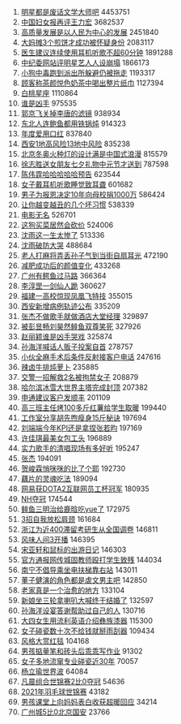 1. [明星都是废话文学大师吧](https://s.weibo.com//weibo?q=%23%E6%98%8E%E6%98%9F%E9%83%BD%E6%98%AF%E5%BA%9F%E8%AF%9D%E6%96%87%E5%AD%A6%E5%A4%A7%E5%B8%88%E5%90%A7%23&Refer=top) 4453751
2. [中国妇女报再评王力宏](https://s.weibo.com//weibo?q=%23%E4%B8%AD%E5%9B%BD%E5%A6%87%E5%A5%B3%E6%8A%A5%E5%86%8D%E8%AF%84%E7%8E%8B%E5%8A%9B%E5%AE%8F%23&Refer=top) 3682537
3. [高质量发展是以人民为中心的发展](https://s.weibo.com//weibo?q=%23%E9%AB%98%E8%B4%A8%E9%87%8F%E5%8F%91%E5%B1%95%E6%98%AF%E4%BB%A5%E4%BA%BA%E6%B0%91%E4%B8%BA%E4%B8%AD%E5%BF%83%E7%9A%84%E5%8F%91%E5%B1%95%23&Refer=top) 2451840
4. [大妈摊3个煎饼才成功被怀疑身份](https://s.weibo.com//weibo?q=%23%E5%A4%A7%E5%A6%88%E6%91%8A3%E4%B8%AA%E7%85%8E%E9%A5%BC%E6%89%8D%E6%88%90%E5%8A%9F%E8%A2%AB%E6%80%80%E7%96%91%E8%BA%AB%E4%BB%BD%23&Refer=top) 2083117
5. [医生建议连续使用耳机听歌不超60分钟](https://s.weibo.com//weibo?q=%23%E5%8C%BB%E7%94%9F%E5%BB%BA%E8%AE%AE%E8%BF%9E%E7%BB%AD%E4%BD%BF%E7%94%A8%E8%80%B3%E6%9C%BA%E5%90%AC%E6%AD%8C%E4%B8%8D%E8%B6%8560%E5%88%86%E9%92%9F%23&Refer=top) 1891288
6. [中纪委网站评明星艺人人设崩塌](https://s.weibo.com//weibo?q=%23%E4%B8%AD%E7%BA%AA%E5%A7%94%E7%BD%91%E7%AB%99%E8%AF%84%E6%98%8E%E6%98%9F%E8%89%BA%E4%BA%BA%E4%BA%BA%E8%AE%BE%E5%B4%A9%E5%A1%8C%23&Refer=top) 1866173
7. [小狗中毒跑到派出所躲避仍被拖走](https://s.weibo.com//weibo?q=%23%E5%B0%8F%E7%8B%97%E4%B8%AD%E6%AF%92%E8%B7%91%E5%88%B0%E6%B4%BE%E5%87%BA%E6%89%80%E8%BA%B2%E9%81%BF%E4%BB%8D%E8%A2%AB%E6%8B%96%E8%B5%B0%23&Refer=top) 1193317
8. [顾客称茶颜悦色奶茶中喝出整片纸巾](https://s.weibo.com//weibo?q=%23%E9%A1%BE%E5%AE%A2%E7%A7%B0%E8%8C%B6%E9%A2%9C%E6%82%A6%E8%89%B2%E5%A5%B6%E8%8C%B6%E4%B8%AD%E5%96%9D%E5%87%BA%E6%95%B4%E7%89%87%E7%BA%B8%E5%B7%BE%23&Refer=top) 1127394
9. [白桃星座](https://s.weibo.com//weibo?q=%23%E7%99%BD%E6%A1%83%E6%98%9F%E5%BA%A7%23&Refer=top) 1110864
10. [谁是凶手](https://s.weibo.com//weibo?q=%E8%B0%81%E6%98%AF%E5%87%B6%E6%89%8B&Refer=top) 975535
11. [郭京飞关掉李唐的滤镜](https://s.weibo.com//weibo?q=%23%E9%83%AD%E4%BA%AC%E9%A3%9E%E5%85%B3%E6%8E%89%E6%9D%8E%E5%94%90%E7%9A%84%E6%BB%A4%E9%95%9C%23&Refer=top) 938934
12. [东北人连鲍鱼都用铁锅炖](https://s.weibo.com//weibo?q=%23%E4%B8%9C%E5%8C%97%E4%BA%BA%E8%BF%9E%E9%B2%8D%E9%B1%BC%E9%83%BD%E7%94%A8%E9%93%81%E9%94%85%E7%82%96%23&Refer=top) 914323
13. [年度爱用口红](https://s.weibo.com//weibo?q=%E5%B9%B4%E5%BA%A6%E7%88%B1%E7%94%A8%E5%8F%A3%E7%BA%A2&Refer=top) 837840
14. [西安1地高风险13地中风险](https://s.weibo.com//weibo?q=%23%E8%A5%BF%E5%AE%891%E5%9C%B0%E9%AB%98%E9%A3%8E%E9%99%A913%E5%9C%B0%E4%B8%AD%E9%A3%8E%E9%99%A9%23&Refer=top) 835238
15. [北京冬奥火种灯的设计满是中国式浪漫](https://s.weibo.com//weibo?q=%23%E5%8C%97%E4%BA%AC%E5%86%AC%E5%A5%A5%E7%81%AB%E7%A7%8D%E7%81%AF%E7%9A%84%E8%AE%BE%E8%AE%A1%E6%BB%A1%E6%98%AF%E4%B8%AD%E5%9B%BD%E5%BC%8F%E6%B5%AA%E6%BC%AB%23&Refer=top) 815579
16. [徐志胜送女朋友七夕礼物中元节才送到](https://s.weibo.com//weibo?q=%23%E5%BE%90%E5%BF%97%E8%83%9C%E9%80%81%E5%A5%B3%E6%9C%8B%E5%8F%8B%E4%B8%83%E5%A4%95%E7%A4%BC%E7%89%A9%E4%B8%AD%E5%85%83%E8%8A%82%E6%89%8D%E9%80%81%E5%88%B0%23&Refer=top) 787598
17. [陈伟霆哈哈哈哈哈预告](https://s.weibo.com//weibo?q=%23%E9%99%88%E4%BC%9F%E9%9C%86%E5%93%88%E5%93%88%E5%93%88%E5%93%88%E5%93%88%E9%A2%84%E5%91%8A%23&Refer=top) 623544
18. [女子戴耳机听歌睡觉致耳聋](https://s.weibo.com//weibo?q=%23%E5%A5%B3%E5%AD%90%E6%88%B4%E8%80%B3%E6%9C%BA%E5%90%AC%E6%AD%8C%E7%9D%A1%E8%A7%89%E8%87%B4%E8%80%B3%E8%81%8B%23&Refer=top) 601682
19. [男子为报恩决定10年向母校捐1000万](https://s.weibo.com//weibo?q=%23%E7%94%B7%E5%AD%90%E4%B8%BA%E6%8A%A5%E6%81%A9%E5%86%B3%E5%AE%9A10%E5%B9%B4%E5%90%91%E6%AF%8D%E6%A0%A1%E6%8D%901000%E4%B8%87%23&Refer=top) 586424
20. [让你越变越丑的几个坏习惯](https://s.weibo.com//weibo?q=%E8%AE%A9%E4%BD%A0%E8%B6%8A%E5%8F%98%E8%B6%8A%E4%B8%91%E7%9A%84%E5%87%A0%E4%B8%AA%E5%9D%8F%E4%B9%A0%E6%83%AF&Refer=top) 538339
21. [电影无名](https://s.weibo.com//weibo?q=%23%E7%94%B5%E5%BD%B1%E6%97%A0%E5%90%8D%23&Refer=top) 526701
22. [这狗买菜居然会砍价](https://s.weibo.com//weibo?q=%23%E8%BF%99%E7%8B%97%E4%B9%B0%E8%8F%9C%E5%B1%85%E7%84%B6%E4%BC%9A%E7%A0%8D%E4%BB%B7%23&Refer=top) 524006
23. [沈雨这一生太惨了](https://s.weibo.com//weibo?q=%23%E6%B2%88%E9%9B%A8%E8%BF%99%E4%B8%80%E7%94%9F%E5%A4%AA%E6%83%A8%E4%BA%86%23&Refer=top) 513336
24. [沈雨破防大哭](https://s.weibo.com//weibo?q=%23%E6%B2%88%E9%9B%A8%E7%A0%B4%E9%98%B2%E5%A4%A7%E5%93%AD%23&Refer=top) 488684
25. [老人打麻将弄丢孙子气到当街自扇耳光](https://s.weibo.com//weibo?q=%23%E8%80%81%E4%BA%BA%E6%89%93%E9%BA%BB%E5%B0%86%E5%BC%84%E4%B8%A2%E5%AD%99%E5%AD%90%E6%B0%94%E5%88%B0%E5%BD%93%E8%A1%97%E8%87%AA%E6%89%87%E8%80%B3%E5%85%89%23&Refer=top) 472190
26. [减肥成功后的颜值变化](https://s.weibo.com//weibo?q=%23%E5%87%8F%E8%82%A5%E6%88%90%E5%8A%9F%E5%90%8E%E7%9A%84%E9%A2%9C%E5%80%BC%E5%8F%98%E5%8C%96%23&Refer=top) 433268
27. [广州有鳄鱼过马路](https://s.weibo.com//weibo?q=%23%E5%B9%BF%E5%B7%9E%E6%9C%89%E9%B3%84%E9%B1%BC%E8%BF%87%E9%A9%AC%E8%B7%AF%23&Refer=top) 366364
28. [李淳罡一剑仙人跪](https://s.weibo.com//weibo?q=%23%E6%9D%8E%E6%B7%B3%E7%BD%A1%E4%B8%80%E5%89%91%E4%BB%99%E4%BA%BA%E8%B7%AA%23&Refer=top) 360627
29. [福建一高校惊现凤凰飞特技](https://s.weibo.com//weibo?q=%23%E7%A6%8F%E5%BB%BA%E4%B8%80%E9%AB%98%E6%A0%A1%E6%83%8A%E7%8E%B0%E5%87%A4%E5%87%B0%E9%A3%9E%E7%89%B9%E6%8A%80%23&Refer=top) 355015
30. [西安新增病例轨迹公布](https://s.weibo.com//weibo?q=%E8%A5%BF%E5%AE%89%E6%96%B0%E5%A2%9E%E7%97%85%E4%BE%8B%E8%BD%A8%E8%BF%B9%E5%85%AC%E5%B8%83&Refer=top) 335209
31. [张杰不做歌手就做酒店大堂经理](https://s.weibo.com//weibo?q=%23%E5%BC%A0%E6%9D%B0%E4%B8%8D%E5%81%9A%E6%AD%8C%E6%89%8B%E5%B0%B1%E5%81%9A%E9%85%92%E5%BA%97%E5%A4%A7%E5%A0%82%E7%BB%8F%E7%90%86%23&Refer=top) 329897
32. [被彭昱畅刘昊然鲱鱼双尊笑死](https://s.weibo.com//weibo?q=%23%E8%A2%AB%E5%BD%AD%E6%98%B1%E7%95%85%E5%88%98%E6%98%8A%E7%84%B6%E9%B2%B1%E9%B1%BC%E5%8F%8C%E5%B0%8A%E7%AC%91%E6%AD%BB%23&Refer=top) 327926
33. [赵丽颖谁是凶手哭戏](https://s.weibo.com//weibo?q=%23%E8%B5%B5%E4%B8%BD%E9%A2%96%E8%B0%81%E6%98%AF%E5%87%B6%E6%89%8B%E5%93%AD%E6%88%8F%23&Refer=top) 325874
34. [孙海洋喊话人贩子投案自首](https://s.weibo.com//weibo?q=%23%E5%AD%99%E6%B5%B7%E6%B4%8B%E5%96%8A%E8%AF%9D%E4%BA%BA%E8%B4%A9%E5%AD%90%E6%8A%95%E6%A1%88%E8%87%AA%E9%A6%96%23&Refer=top) 278757
35. [小伙全麻手术后条件反射接客户电话](https://s.weibo.com//weibo?q=%23%E5%B0%8F%E4%BC%99%E5%85%A8%E9%BA%BB%E6%89%8B%E6%9C%AF%E5%90%8E%E6%9D%A1%E4%BB%B6%E5%8F%8D%E5%B0%84%E6%8E%A5%E5%AE%A2%E6%88%B7%E7%94%B5%E8%AF%9D%23&Refer=top) 247616
36. [辣卤牛排炖萝卜](https://s.weibo.com//weibo?q=%E8%BE%A3%E5%8D%A4%E7%89%9B%E6%8E%92%E7%82%96%E8%90%9D%E5%8D%9C&Refer=top) 235885
37. [交警一招解救2名被拘禁女子](https://s.weibo.com//weibo?q=%23%E4%BA%A4%E8%AD%A6%E4%B8%80%E6%8B%9B%E8%A7%A3%E6%95%912%E5%90%8D%E8%A2%AB%E6%8B%98%E7%A6%81%E5%A5%B3%E5%AD%90%23&Refer=top) 208879
38. [哈尔滨冰雪大世界主塔完成封顶](https://s.weibo.com//weibo?q=%23%E5%93%88%E5%B0%94%E6%BB%A8%E5%86%B0%E9%9B%AA%E5%A4%A7%E4%B8%96%E7%95%8C%E4%B8%BB%E5%A1%94%E5%AE%8C%E6%88%90%E5%B0%81%E9%A1%B6%23&Refer=top) 207382
39. [申通建议客户发顺丰](https://s.weibo.com//weibo?q=%23%E7%94%B3%E9%80%9A%E5%BB%BA%E8%AE%AE%E5%AE%A2%E6%88%B7%E5%8F%91%E9%A1%BA%E4%B8%B0%23&Refer=top) 201109
40. [高三班主任烤100多斤红薯给学生取暖](https://s.weibo.com//weibo?q=%23%E9%AB%98%E4%B8%89%E7%8F%AD%E4%B8%BB%E4%BB%BB%E7%83%A4100%E5%A4%9A%E6%96%A4%E7%BA%A2%E8%96%AF%E7%BB%99%E5%AD%A6%E7%94%9F%E5%8F%96%E6%9A%96%23&Refer=top) 199440
41. [工作室分享胡先煦瘦身15斤秘诀](https://s.weibo.com//weibo?q=%23%E5%B7%A5%E4%BD%9C%E5%AE%A4%E5%88%86%E4%BA%AB%E8%83%A1%E5%85%88%E7%85%A6%E7%98%A6%E8%BA%AB15%E6%96%A4%E7%A7%98%E8%AF%80%23&Refer=top) 197694
42. [刘端端今年KPI还是拿捏张若昀](https://s.weibo.com//weibo?q=%23%E5%88%98%E7%AB%AF%E7%AB%AF%E4%BB%8A%E5%B9%B4KPI%E8%BF%98%E6%98%AF%E6%8B%BF%E6%8D%8F%E5%BC%A0%E8%8B%A5%E6%98%80%23&Refer=top) 197169
43. [许佳琪最美女包工头](https://s.weibo.com//weibo?q=%23%E8%AE%B8%E4%BD%B3%E7%90%AA%E6%9C%80%E7%BE%8E%E5%A5%B3%E5%8C%85%E5%B7%A5%E5%A4%B4%23&Refer=top) 196889
44. [实力歌手的清唱现场有多好听](https://s.weibo.com//weibo?q=%23%E5%AE%9E%E5%8A%9B%E6%AD%8C%E6%89%8B%E7%9A%84%E6%B8%85%E5%94%B1%E7%8E%B0%E5%9C%BA%E6%9C%89%E5%A4%9A%E5%A5%BD%E5%90%AC%23&Refer=top) 195247
45. [张杰](https://s.weibo.com//weibo?q=%E5%BC%A0%E6%9D%B0&Refer=top) 194091
46. [贺峻霖悄咪咪的比了个耶](https://s.weibo.com//weibo?q=%23%E8%B4%BA%E5%B3%BB%E9%9C%96%E6%82%84%E5%92%AA%E5%92%AA%E7%9A%84%E6%AF%94%E4%BA%86%E4%B8%AA%E8%80%B6%23&Refer=top) 192730
47. [藕片的灵魂吃法](https://s.weibo.com//weibo?q=%23%E8%97%95%E7%89%87%E7%9A%84%E7%81%B5%E9%AD%82%E5%90%83%E6%B3%95%23&Refer=top) 189094
48. [网易获DOTA2互联网员工杯冠军](https://s.weibo.com//weibo?q=%E7%BD%91%E6%98%93%E8%8E%B7DOTA2%E4%BA%92%E8%81%94%E7%BD%91%E5%91%98%E5%B7%A5%E6%9D%AF%E5%86%A0%E5%86%9B&Refer=top) 180935
49. [NH夺冠](https://s.weibo.com//weibo?q=%23NH%E5%A4%BA%E5%86%A0%23&Refer=top) 174544
50. [鲱鱼三明治给鹿晗吃yue了](https://s.weibo.com//weibo?q=%E9%B2%B1%E9%B1%BC%E4%B8%89%E6%98%8E%E6%B2%BB%E7%BB%99%E9%B9%BF%E6%99%97%E5%90%83yue%E4%BA%86&Refer=top) 172975
51. [3招自我放松肩颈](https://s.weibo.com//weibo?q=%233%E6%8B%9B%E8%87%AA%E6%88%91%E6%94%BE%E6%9D%BE%E8%82%A9%E9%A2%88%23&Refer=top) 161684
52. [浙江为近400滞留考研生从全国调卷](https://s.weibo.com//weibo?q=%23%E6%B5%99%E6%B1%9F%E4%B8%BA%E8%BF%91400%E6%BB%9E%E7%95%99%E8%80%83%E7%A0%94%E7%94%9F%E4%BB%8E%E5%85%A8%E5%9B%BD%E8%B0%83%E5%8D%B7%23&Refer=top) 146811
53. [风味人间3开播](https://s.weibo.com//weibo?q=%23%E9%A3%8E%E5%91%B3%E4%BA%BA%E9%97%B43%E5%BC%80%E6%92%AD%23&Refer=top) 146395
54. [宋亚轩和鼠标的出游日记](https://s.weibo.com//weibo?q=%23%E5%AE%8B%E4%BA%9A%E8%BD%A9%E5%92%8C%E9%BC%A0%E6%A0%87%E7%9A%84%E5%87%BA%E6%B8%B8%E6%97%A5%E8%AE%B0%23&Refer=top) 146303
55. [官方通报网传城固教师殴打学生致残](https://s.weibo.com//weibo?q=%23%E5%AE%98%E6%96%B9%E9%80%9A%E6%8A%A5%E7%BD%91%E4%BC%A0%E5%9F%8E%E5%9B%BA%E6%95%99%E5%B8%88%E6%AE%B4%E6%89%93%E5%AD%A6%E7%94%9F%E8%87%B4%E6%AE%8B%23&Refer=top) 144034
56. [南宁不倡导乘坐电扶梯靠右站](https://s.weibo.com//weibo?q=%23%E5%8D%97%E5%AE%81%E4%B8%8D%E5%80%A1%E5%AF%BC%E4%B9%98%E5%9D%90%E7%94%B5%E6%89%B6%E6%A2%AF%E9%9D%A0%E5%8F%B3%E7%AB%99%23&Refer=top) 143011
57. [董子健演的角色都是虐文男主吧](https://s.weibo.com//weibo?q=%23%E8%91%A3%E5%AD%90%E5%81%A5%E6%BC%94%E7%9A%84%E8%A7%92%E8%89%B2%E9%83%BD%E6%98%AF%E8%99%90%E6%96%87%E7%94%B7%E4%B8%BB%E5%90%A7%23&Refer=top) 142850
58. [老家真是一个治愈的地方](https://s.weibo.com//weibo?q=%23%E8%80%81%E5%AE%B6%E7%9C%9F%E6%98%AF%E4%B8%80%E4%B8%AA%E6%B2%BB%E6%84%88%E7%9A%84%E5%9C%B0%E6%96%B9%23&Refer=top) 133104
59. [新娘坐三轮拿喇叭大喊终于结婚了](https://s.weibo.com//weibo?q=%23%E6%96%B0%E5%A8%98%E5%9D%90%E4%B8%89%E8%BD%AE%E6%8B%BF%E5%96%87%E5%8F%AD%E5%A4%A7%E5%96%8A%E7%BB%88%E4%BA%8E%E7%BB%93%E5%A9%9A%E4%BA%86%23&Refer=top) 132597
60. [孙海洋设宴答谢帮助过自己的人](https://s.weibo.com//weibo?q=%23%E5%AD%99%E6%B5%B7%E6%B4%8B%E8%AE%BE%E5%AE%B4%E7%AD%94%E8%B0%A2%E5%B8%AE%E5%8A%A9%E8%BF%87%E8%87%AA%E5%B7%B1%E7%9A%84%E4%BA%BA%23&Refer=top) 130716
61. [大四女生用流利英语介绍彝族漆器](https://s.weibo.com//weibo?q=%23%E5%A4%A7%E5%9B%9B%E5%A5%B3%E7%94%9F%E7%94%A8%E6%B5%81%E5%88%A9%E8%8B%B1%E8%AF%AD%E4%BB%8B%E7%BB%8D%E5%BD%9D%E6%97%8F%E6%BC%86%E5%99%A8%23&Refer=top) 115300
62. [女子碰瓷数十次不给钱就掰雨刮器](https://s.weibo.com//weibo?q=%23%E5%A5%B3%E5%AD%90%E7%A2%B0%E7%93%B7%E6%95%B0%E5%8D%81%E6%AC%A1%E4%B8%8D%E7%BB%99%E9%92%B1%E5%B0%B1%E6%8E%B0%E9%9B%A8%E5%88%AE%E5%99%A8%23&Refer=top) 109434
63. [风格大赏红毯](https://s.weibo.com//weibo?q=%23%E9%A3%8E%E6%A0%BC%E5%A4%A7%E8%B5%8F%E7%BA%A2%E6%AF%AF%23&Refer=top) 104168
64. [男孩掂量笔和砖头后乖乖写作业](https://s.weibo.com//weibo?q=%23%E7%94%B7%E5%AD%A9%E6%8E%82%E9%87%8F%E7%AC%94%E5%92%8C%E7%A0%96%E5%A4%B4%E5%90%8E%E4%B9%96%E4%B9%96%E5%86%99%E4%BD%9C%E4%B8%9A%23&Refer=top) 91302
65. [女子多地流窜专业碰瓷近30年](https://s.weibo.com//weibo?q=%23%E5%A5%B3%E5%AD%90%E5%A4%9A%E5%9C%B0%E6%B5%81%E7%AA%9C%E4%B8%93%E4%B8%9A%E7%A2%B0%E7%93%B7%E8%BF%9130%E5%B9%B4%23&Refer=top) 70057
66. [杨立瑜世界波](https://s.weibo.com//weibo?q=%23%E6%9D%A8%E7%AB%8B%E7%91%9C%E4%B8%96%E7%95%8C%E6%B3%A2%23&Refer=top) 64084
67. [凡晨组合世锦赛2比0夺冠](https://s.weibo.com//weibo?q=%23%E5%87%A1%E6%99%A8%E7%BB%84%E5%90%88%E4%B8%96%E9%94%A6%E8%B5%9B2%E6%AF%940%E5%A4%BA%E5%86%A0%23&Refer=top) 54636
68. [2021年羽毛球世锦赛](https://s.weibo.com//weibo?q=%232021%E5%B9%B4%E7%BE%BD%E6%AF%9B%E7%90%83%E4%B8%96%E9%94%A6%E8%B5%9B%23&Refer=top) 43182
69. [男孩课堂上向妈妈表白收获超暖回应](https://s.weibo.com//weibo?q=%23%E7%94%B7%E5%AD%A9%E8%AF%BE%E5%A0%82%E4%B8%8A%E5%90%91%E5%A6%88%E5%A6%88%E8%A1%A8%E7%99%BD%E6%94%B6%E8%8E%B7%E8%B6%85%E6%9A%96%E5%9B%9E%E5%BA%94%23&Refer=top) 34214
70. [广州城5比0北京国安](https://s.weibo.com//weibo?q=%23%E5%B9%BF%E5%B7%9E%E5%9F%8E5%E6%AF%940%E5%8C%97%E4%BA%AC%E5%9B%BD%E5%AE%89%23&Refer=top) 23766
